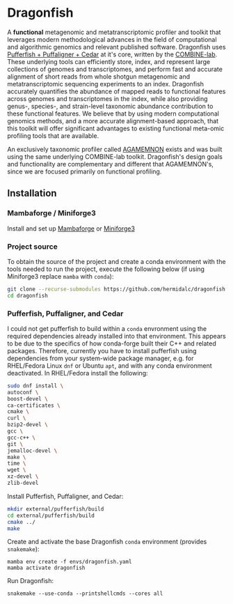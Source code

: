 # Dragonfish

A **functional** metagenomic and metatranscriptomic profiler and toolkit
that leverages modern methodological advances in the field of computational
and algorithmic genomics and relevant published software. Dragonfish uses
[Pufferfish + Puffaligner + Cedar](https://github.com/COMBINE-lab/pufferfish)
at it's core, written by the [COMBINE-lab](https://github.com/COMBINE-lab).
These underlying tools can efficiently store, index, and represent large
collections of genomes and transcriptomes, and perform fast and accurate
alignment of short reads from whole shotgun metagenomic and metatranscriptomic
sequencing experiments to an index. Dragonfish accurately quantifies the
abundance of mapped reads to functional features across genomes and
transcriptomes in the index, while also providing genus-, species-, and
strain-level taxonomic abundance contribution to these functional features.
We believe that by using modern computational genomics methods, and a more
accurate alignment-based approach, that this toolkit will offer significant
advantages to existing functional meta-omic profiling tools that are
available.

An exclusively taxonomic profiler called
[AGAMEMNON](https://github.com/ivlachos/agamemnon) exists and was
built using the same underlying COMBINE-lab toolkit. Dragonfish's design goals
and functionality are complementary and different that AGAMEMNON's, since we
are focused primarily on functional profiling.

## Installation

### Mambaforge / Miniforge3

Install and set up
[Mambaforge](https://github.com/conda-forge/miniforge#mambaforge) or
[Miniforge3](https://github.com/conda-forge/miniforge#miniforge3)

### Project source

To obtain the source of the project and create a conda environment
with the tools needed to run the project, execute the following below (if
using Miniforge3 replace `mamba` with `conda`):

```bash
git clone --recurse-submodules https://github.com/hermidalc/dragonfish.git
cd dragonfish
```


### Pufferfish, Puffaligner, and Cedar

I could not get pufferfish to build within a `conda` envronment using the
required dependencies already installed into that environment. This appears
to be due to the specifics of how conda-forge built their C++ and related
packages. Therefore, currently you have to install pufferfish using
dependencies from your system-wide package manager, e.g. for RHEL/Fedora
Linux `dnf` or Ubuntu `apt`, and with any conda environment deactivated.
In RHEL/Fedora install the following:


```bash
sudo dnf install \
autoconf \
boost-devel \
ca-certificates \
cmake \
curl \
bzip2-devel \
gcc \
gcc-c++ \
git \
jemalloc-devel \
make \
time \
wget \
xz-devel \
zlib-devel
```

Install Pufferfish, Puffaligner, and Cedar:

```bash
mkdir external/pufferfish/build
cd external/pufferfish/build
cmake ../
make
```

Create and activate the base Dragonfish `conda` environment (provides
`snakemake`):

```
mamba env create -f envs/dragonfish.yaml
mamba activate dragonfish
```

Run Dragonfish:

```
snakemake --use-conda --printshellcmds --cores all
```